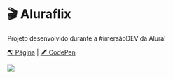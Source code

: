 # 🎬  Aluraflix

Projeto desenvolvido durante a #imersãoDEV da Alura!

[🌎 Página](https://andressadacosta.github.io/alura-flix/)  |  [🖋 CodePen](https://codepen.io/andressadacosta/full/KKZXYBQ)

<img src="https://github.com/AndressaDaCosta/alura-flix/blob/main/img/Captura%20de%20Tela%202022-04-01%20a%CC%80s%2018.52.58.png?raw=true">
 
